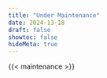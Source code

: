 ```yaml
---
title: "Under Maintenance"
date: 2024-13-18
draft: false
showtoc: false
hideMeta: true
---
```


{{< maintenance >}}
